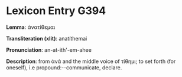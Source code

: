# Lexicon Entry G394

**Lemma**: ἀνατίθεμαι

**Transliteration (xlit)**: anatíthemai

**Pronunciation**: an-at-ith'-em-ahee

**Description**:
from ἀνά and the middle voice of τίθημι; to set forth (for oneself), i.e propound:--communicate, declare.
